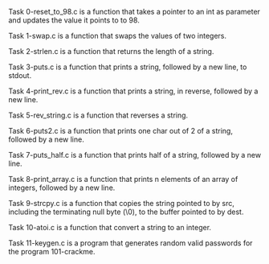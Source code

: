 Task 0-reset_to_98.c is a function that takes a pointer to an int as parameter and updates the value it points to to 98.

Task 1-swap.c is a function that swaps the values of two integers.

Task 2-strlen.c is a function that returns the length of a string.

Task 3-puts.c is a function that prints a string, followed by a new line, to stdout.

Task 4-print_rev.c is a function that prints a string, in reverse, followed by a new line.

Task 5-rev_string.c is a function that reverses a string.

Task 6-puts2.c is a function that prints one char out of 2 of a string, followed by a new line.

Task 7-puts_half.c is a function that prints half of a string, followed by a new line.

Task 8-print_array.c is a function that prints n elements of an array of integers, followed by a new line.

Task 9-strcpy.c is a function that copies the string pointed to by src, including the terminating null byte (\0), to the buffer pointed to by dest.

Task 10-atoi.c is a function that convert a string to an integer.

Task 11-keygen.c is a program that generates random valid passwords for the program 101-crackme.
